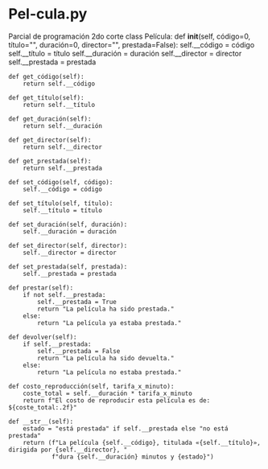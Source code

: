 # Pel-cula.py
Parcial de programación 2do corte 
class Película:
    def __init__(self, código=0, título="", duración=0, director="", prestada=False):
        self.__código = código
        self.__título = título
        self.__duración = duración
        self.__director = director
        self.__prestada = prestada

    def get_código(self):
        return self.__código

    def get_título(self):
        return self.__título

    def get_duración(self):
        return self.__duración

    def get_director(self):
        return self.__director

    def get_prestada(self):
        return self.__prestada

    def set_código(self, código):
        self.__código = código

    def set_título(self, título):
        self.__título = título

    def set_duración(self, duración):
        self.__duración = duración

    def set_director(self, director):
        self.__director = director

    def set_prestada(self, prestada):
        self.__prestada = prestada

    def prestar(self):
        if not self.__prestada:
            self.__prestada = True
            return "La película ha sido prestada."
        else:
            return "La película ya estaba prestada."

    def devolver(self):
        if self.__prestada:
            self.__prestada = False
            return "La película ha sido devuelta."
        else:
            return "La película no estaba prestada."

    def costo_reproducción(self, tarifa_x_minuto):
        coste_total = self.__duración * tarifa_x_minuto
        return f"El costo de reproducir esta película es de: ${coste_total:.2f}"

    def __str__(self):
        estado = "está prestada" if self.__prestada else "no está prestada"
        return (f"La película {self.__código}, titulada «{self.__título}», dirigida por {self.__director}, "
                f"dura {self.__duración} minutos y {estado}")

